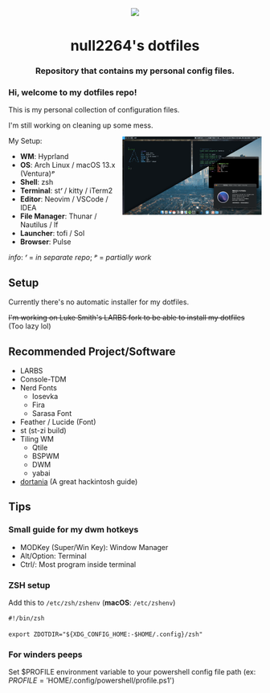 <p align="center">
  <a href="https://github.com/null2264/dotfiles"><img width="25%" src="https://github.com/null2264.png"></img></a>
</p>
<h1 align="center">null2264's dotfiles</h1>
<h3 align="center">
Repository that contains my personal config files.
</h3>

### Hi, welcome to my dotfiles repo!
This is my personal collection of configuration files.

I'm still working on cleaning up some mess.

<img align="right" width="55%" src='https://raw.githubusercontent.com/null2264/null2264/master/assets/newSetup.png'></img>
My Setup:

- **WM**: Hyprland
- **OS**: Arch Linux / macOS 13.x (Ventura)*ᵖ*
- **Shell**: zsh
- **Terminal**: st*ʳ* / kitty / iTerm2
- **Editor**: Neovim / VSCode / IDEA
- **File Manager**: Thunar / Nautilus / lf
- **Launcher**: tofi / Sol
- **Browser**: Pulse

*info*: *ʳ* = *in separate repo*; *ᵖ* = *partially work*

## Setup
Currently there's no automatic installer for my dotfiles.

~~I'm working on Luke Smith's LARBS fork to be able to install my dotfiles~~ (Too lazy lol)

## Recommended Project/Software
- LARBS
- Console-TDM
- Nerd Fonts
  - Iosevka
  - Fira
  - Sarasa Font
- Feather / Lucide (Font)
- st (st-zi build)
- Tiling WM
  - Qtile
  - BSPWM
  - DWM
  - yabai
- [dortania](https://github.com/dortania) (A great hackintosh guide)

## Tips

### Small guide for my dwm hotkeys
- MODKey (Super/Win Key): Window Manager
- Alt/Option: Terminal
- Ctrl/: Most program inside terminal

### ZSH setup
Add this to `/etc/zsh/zshenv` (**macOS**: `/etc/zshenv`)

```Shell
#!/bin/zsh

export ZDOTDIR="${XDG_CONFIG_HOME:-$HOME/.config}/zsh"
```

### For winders peeps
Set $PROFILE environment variable to your powershell config file path (ex: $PROFILE='$HOME/.config/powershell/profile.ps1')
